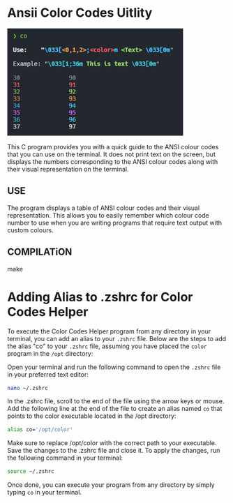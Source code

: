 # Ansii Color Codes Uitlity

![Ejemplo de salida](images/example.png)

This C program provides you with a quick guide to the ANSI colour codes that you can use on the terminal. It does not print text on the screen, but displays the numbers corresponding to the ANSI colour codes along with their visual representation on the terminal.

## USE

The program displays a table of ANSI colour codes and their visual representation. This allows you to easily remember which colour code number to use when you are writing programs that require text output with custom colours.

## COMPILATiON

make

# Adding Alias to .zshrc for Color Codes Helper

To execute the Color Codes Helper program from any directory in your terminal, you can add an alias to your `.zshrc` file. Below are the steps to add the alias "co" to your `.zshrc` file, assuming you have placed the `color` program in the `/opt` directory:

Open your terminal and run the following command to open the `.zshrc` file in your preferred text editor:

   ```bash
   nano ~/.zshrc
   ```
In the .zshrc file, scroll to the end of the file using the arrow keys or mouse.
Add the following line at the end of the file to create an alias named `co` that points to the color executable located in the /opt directory:

   ```bash
alias co='/opt/color'
   ```
Make sure to replace /opt/color with the correct path to your executable.
Save the changes to the .zshrc file and close it.
To apply the changes, run the following command in your terminal:

   ```bash
source ~/.zshrc
   ```
Once done, you can execute your program from any directory by simply typing `co` in your terminal.
